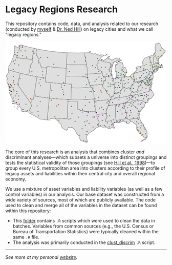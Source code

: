 # Legacy Regions Research

This repository contains code, data, and analysis related to our research (conducted by [myself](https://andrewvanleuven.com) &amp; [Dr. Ned Hill](http://glenn.osu.edu/faculty/glenn-faculty/hill/)) on legacy cities and what we call "legacy regions."

<p align="center">
  <img width="750" src="plot/cluster_map.png">
</p>

The core of this research is an analysis that combines cluster *and* discriminant analyses—which subsets a universe into distinct groupings and tests the statistical validity of those groupings (see [Hill et al., 1998](https://journals.sagepub.com/doi/10.1080/0042098983962))—to group every U.S. metropolitan area into clusters according to their profile of legacy assets and liabilities within their central city and overall regional economy. 

We use a mixture of asset variables and liability variables (as well as a few control variables) in our analysis. Our base dataset was constructed from a wide variety of sources, most of which are publicly available. The code used to clean and merge all of the variables in the dataset can be found within this repository:

* This [folder](https://github.com/andrewvanleuven/legacyR/tree/master/code/base) contains `.R` scripts which were used to clean the data in batches. Variables from common sources (e.g., the U.S. Census or Bureau of Transportation Statistics) were typically cleaned within the same `.R` file.
* The analysis was primarily conducted in the [clust_discrim](code/analysis/clust_discrim.R) `.R` script.



***

*See more at my personal [website](https://andrewvanleuven.com/).*

